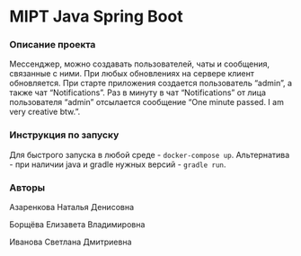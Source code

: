 # MIPT Java Spring Boot

### Описание проекта

Мессенджер, можно создавать пользователей, чаты и сообщения, связанные с ними.
При любых обновлениях на сервере клиент обновляется.
При старте приложения создается пользователь “admin”, а также чат “Notifications”.
Раз в минуту в чат “Notifications” от лица пользователя “admin” отсылается сообщение “One minute passed. I am very
creative btw.”.

### Инструкция по запуску

Для быстрого запуска в любой среде - `docker-compose up`.
Альтернатива - при наличии java и gradle нужных версий - `gradle run`.

### Авторы

Азаренкова Наталья Денисовна

Борщёва Елизавета Владимировна

Иванова Светлана Дмитриевна

